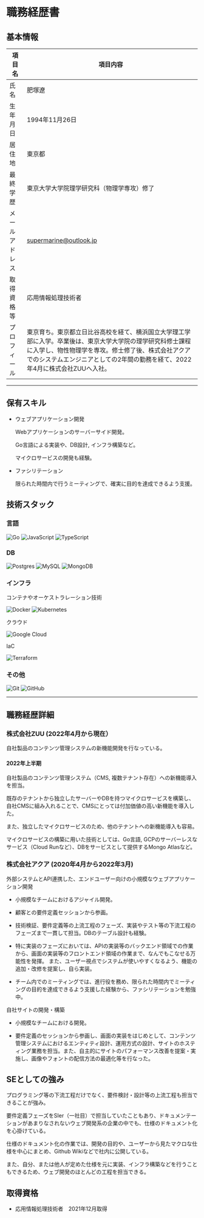 # 職務経歴書

## 基本情報

|項目名|項目内容|
|---|---|
|氏名|肥塚遼|
|生年月日|1994年11月26日|
|居住地|東京都|
|最終学歴|東京大学大学院理学研究科（物理学専攻）修了|
|メールアドレス|supermarine@outlook.jp|
|取得資格等|応用情報処理技術者|
|プロフィール|東京育ち。東京都立日比谷高校を経て、横浜国立大学理工学部に入学。卒業後は、東京大学大学院の理学研究科修士課程に入学し、物性物理学を専攻。修士修了後、株式会社アクアでのシステムエンジニアとしての2年間の勤務を経て、2022年4月に株式会社ZUUへ入社。|

---

## 保有スキル

- ウェブアプリケーション開発

  Webアプリケーションのサーバーサイド開発。
 
  Go言語による実装や、DB設計, インフラ構築など。
  
  マイクロサービスの開発も経験。
    
- ファシリテーション

  限られた時間内で行うミーティングで、確実に目的を達成できるよう支援。

## 技術スタック

### 言語

![Go](https://img.shields.io/badge/go-%2300ADD8.svg?style=for-the-badge&logo=go&logoColor=white)
![JavaScript](https://img.shields.io/badge/javascript-%23323330.svg?style=for-the-badge&logo=javascript&logoColor=%23F7DF1E)
![TypeScript](https://img.shields.io/badge/typescript-%23007ACC.svg?style=for-the-badge&logo=typescript&logoColor=white)

### DB

![Postgres](https://img.shields.io/badge/postgres-%23316192.svg?style=for-the-badge&logo=postgresql&logoColor=white)
![MySQL](https://img.shields.io/badge/mysql-%2300f.svg?style=for-the-badge&logo=mysql&logoColor=white)
![MongoDB](https://img.shields.io/badge/MongoDB-%234ea94b.svg?style=for-the-badge&logo=mongodb&logoColor=white)

### インフラ

コンテナやオーケストラレーション技術

![Docker](https://img.shields.io/badge/docker-%230db7ed.svg?style=for-the-badge&logo=docker&logoColor=white)
![Kubernetes](https://img.shields.io/badge/kubernetes-%23326ce5.svg?style=for-the-badge&logo=kubernetes&logoColor=white)

クラウド

![Google Cloud](https://img.shields.io/badge/GoogleCloud-%234285F4.svg?style=for-the-badge&logo=google-cloud&logoColor=white)

IaC

![Terraform](https://img.shields.io/badge/terraform-%235835CC.svg?style=for-the-badge&logo=terraform&logoColor=white)

### その他

![Git](https://img.shields.io/badge/git-%23F05033.svg?style=for-the-badge&logo=git&logoColor=white)
![GitHub](https://img.shields.io/badge/github-%23121011.svg?style=for-the-badge&logo=github&logoColor=white)

---

## 職務経歴詳細

### 株式会社ZUU (2022年4月から現在）

自社製品のコンテンツ管理システムの新機能開発を行なっている。

#### 2022年上半期

自社製品のコンテンツ管理システム（CMS, 複数テナント存在）への新機能導入を担当。

既存のテナントから独立したサーバーやDBを持つマイクロサービスを構築し、自社CMSに組み入れることで、CMSにとっては付加価値の高い新機能を導入した。

また、独立したマイクロサービスのため、他のテナントへの新機能導入も容易。

マイクロサービスの構築に用いた技術としては、Go言語, GCPのサーバーレスなサービス（Cloud Runなど）、DBをサービスとして提供するMongo Atlasなど。

### 株式会社アクア (2020年4月から2022年3月)

外部システムとAPI連携した、エンドユーザー向けの小規模なウェブアプリケーション開発

  - 小規模なチームにおけるアジャイル開発。

  - 顧客との要件定義セッションから参画。

  - 技術検証、要件定義等の上流工程のフェーズ、実装やテスト等の下流工程のフェーズまで一貫して担当。DBのテーブル設計も経験。

  - 特に実装のフェーズにおいては、APIの実装等のバックエンド領域での作業から、画面の実装等のフロントエンド領域の作業まで、なんでもこなせる万能性を発揮。 また、ユーザー視点でシステムが使いやすくなるよう、機能の追加・改修を提案し、自ら実装。

  - チーム内でのミーティングでは、進行役を務め、限られた時間内でミーティングの目的を達成できるよう支援した経験から、ファシリテーションを勉強中。

自社サイトの開発・構築

  - 小規模なチームにおける開発。

  - 要件定義のセッションから参画し、画面の実装をはじめとして、コンテンツ管理システムにおけるエンティティ設計、運用方式の設計、サイトのホスティング業務を担当。また、自主的にサイトのパフォーマンス改善を提案・実施し、画像やフォントの配信方法の最適化等を行なった。

## SEとしての強み

プログラミング等の下流工程だけでなく、要件検討・設計等の上流工程も担当できることが強み。

要件定義フェーズをSIer（一社目）で担当していたこともあり、ドキュメンテーションがあまりなされないウェブ開発系の企業の中でも、仕様のドキュメント化を心掛けている。

仕様のドキュメント化の作業では、開発の目的や、ユーザーから見たマクロな仕様を中心にまとめ、Github Wikiなどで社内に公開している。

また、自分、または他人が定めた仕様を元に実装、インフラ構築などを行うこともできるため、ウェブ開発のほとんどの工程を担当できる。

## 取得資格

- 応用情報処理技術者　2021年12月取得

